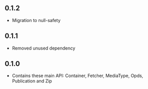 ## 0.1.2

* Migration to null-safety

## 0.1.1

* Removed unused dependency

## 0.1.0

* Contains these main API: Container, Fetcher, MediaType, Opds, Publication and Zip
